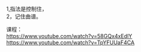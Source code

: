 1,指法是控制住，   
2，记住曲谱。

课程：    
https://www.youtube.com/watch?v=58GQx4xEdlY      
https://www.youtube.com/watch?v=TpYFUUaF4CA       
